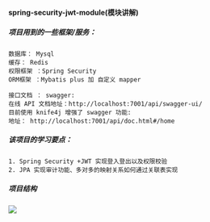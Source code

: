 ####    spring-security-jwt-module(模块讲解)

##### 项目用到的一些框架/服务：
    数据库： Mysql
    缓存： Redis
    权限框架 ：Spring Security
    ORM框架 ：Mybatis plus 加 自定义 mapper
    
    接口文档 ： swagger:
    在线 API 文档地址：http://localhost:7001/api/swagger-ui/
    目前使用 knife4j 增强了 swagger 功能:
    地址： http://localhost:7001/api/doc.html#/home 
    
##### 该项目的学习要点：
    1. Spring Security +JWT 实现登入登出以及权限校验
    2. JPA 实现审计功能、多对多的映射关系如何通过关联表实现

##### 项目结构
![](./pictures/structure.png)    